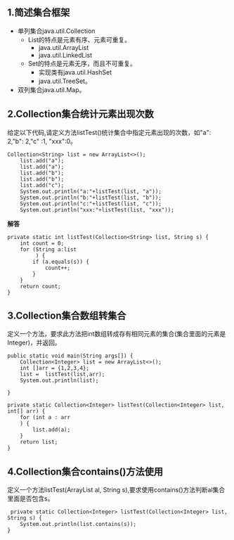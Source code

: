 ## 1.简述集合框架
	
* 单列集合java.util.Collection
	* List的特点是元素有序、元素可重复。
		* java.util.ArrayList
		* java.util.LinkedList 
	* Set的特点是元素无序，而且不可重复。
		* 实现类有java.util.HashSet
		* java.util.TreeSet。 
* 双列集合java.util.Map。
	
## 2.Collection集合统计元素出现次数
给定以下代码,请定义方法listTest()统计集合中指定元素出现的次数，如"a": 2,"b": 2,"c" :1, "xxx":0。
		
	Collection<String> list = new ArrayList<>();
		list.add("a");
		list.add("a");
		list.add("b");
		list.add("b");
		list.add("c");
		System.out.println("a:"+listTest(list, "a"));	
		System.out.println("b:"+listTest(list, "b"));	
		System.out.println("c:"+listTest(list, "c"));
		System.out.println("xxx:"+listTest(list, "xxx"));
**解答**
	
	private static int listTest(Collection<String> list, String s) {
        int count = 0;
        for (String a:list
             ) {
            if (a.equals(s)) {
                count++;
            }
        }
        return count;
    }		
## 3.Collection集合数组转集合
定义一个方法，要求此方法把int数组转成存有相同元素的集合(集合里面的元素是Integer)，并返回。
	 
	public static void main(String args[]) {
        Collection<Integer> list = new ArrayList<>();
        int []arr = {1,2,3,4};
        list =  listTest(list,arr);
        System.out.println(list);

    }

    private static Collection<Integer> listTest(Collection<Integer> list, int[] arr) {
        for (int a : arr
        ) {
            list.add(a);
        }
        return list;
    }

## 4.Collection集合contains()方法使用
定义一个方法listTest(ArrayList<String> al, String s),要求使用contains()方法判断al集合里面是否包含s。

	 private static Collection<Integer> listTest(Collection<Integer> list, String s) {
        System.out.println(list.contains(s));
    }
